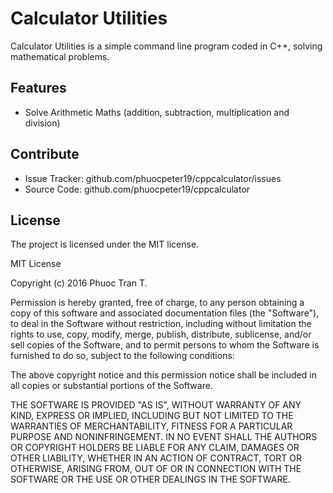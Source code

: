 Calculator Utilities
====================

Calculator Utilities is a simple command line program coded in C++, solving mathematical problems.

Features
--------

- Solve Arithmetic Maths (addition, subtraction, multiplication and division)

Contribute
----------

- Issue Tracker: github.com/phuocpeter19/cppcalculator/issues
- Source Code: github.com/phuocpeter19/cppcalculator

License
-------

The project is licensed under the MIT license.

MIT License

Copyright (c) 2016 Phuoc Tran T.

Permission is hereby granted, free of charge, to any person obtaining a copy
of this software and associated documentation files (the "Software"), to deal
in the Software without restriction, including without limitation the rights
to use, copy, modify, merge, publish, distribute, sublicense, and/or sell
copies of the Software, and to permit persons to whom the Software is
furnished to do so, subject to the following conditions:

The above copyright notice and this permission notice shall be included in all
copies or substantial portions of the Software.

THE SOFTWARE IS PROVIDED "AS IS", WITHOUT WARRANTY OF ANY KIND, EXPRESS OR
IMPLIED, INCLUDING BUT NOT LIMITED TO THE WARRANTIES OF MERCHANTABILITY,
FITNESS FOR A PARTICULAR PURPOSE AND NONINFRINGEMENT. IN NO EVENT SHALL THE
AUTHORS OR COPYRIGHT HOLDERS BE LIABLE FOR ANY CLAIM, DAMAGES OR OTHER
LIABILITY, WHETHER IN AN ACTION OF CONTRACT, TORT OR OTHERWISE, ARISING FROM,
OUT OF OR IN CONNECTION WITH THE SOFTWARE OR THE USE OR OTHER DEALINGS IN THE
SOFTWARE.
